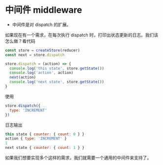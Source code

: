 # 中间件 middleware

* 中间件是对 dispatch 的扩展。

如果现在有一个需求，在每次执行 dispatch 时，打印出状态更新的日志。我们该怎么做？看代码

```js
const store = createStore(reducer)
const next = store.dispatch

store.dispatch = (action) => {
  console.log('this state', store.getState())
  console.log('action', action)
  next(action)
  console.log('next state', store.getState())
}
```

使用

```js
store.dispatch({
  type: 'INCREMENT'
})
```

日志输出

```js
this state { counter: { count: 0 } }
action { type: 'INCREMENT' }
1
next state { counter: { count: 1 } }
```

如果我们想要实现多个这样的需求，我们就需要一个通用的中间件来支持了。
